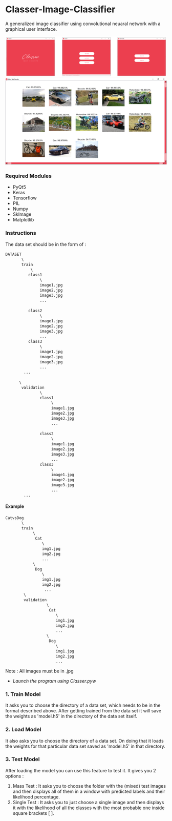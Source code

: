 # Classer-Image-Classifier
A generalized image classifier using convolutional neuaral network with a graphical user interface.





![](Preview/preview1.png)
![](Preview/preview2.PNG)

### Required Modules
* PyQt5
* Keras
* Tensorflow
* PIL
* Numpy
* SkImage
* Matplotlib

### Instructions

The data set should be in the form of :

```
DATASET
       \
       train
           \
          class1
               \
               image1.jpg
               image2.jpg
               image3.jpg
               ...
               
          class2
               \
               image1.jpg
               image2.jpg
               image3.jpg
               ...
          class3
               \
               image1.jpg
               image2.jpg
               image3.jpg
               ...
        ...
          
      \
       validation
               \
               class1
                    \
                    image1.jpg
                    image2.jpg
                    image3.jpg
                    ...

               class2
                    \
                    image1.jpg
                    image2.jpg
                    image3.jpg
                    ...
               class3
                    \
                    image1.jpg
                    image2.jpg
                    image3.jpg
                    ...
        ...
```                
#### Example
```
CatvsDog
       \
       train
            \
             Cat
                \
                img1.jpg
                img2.jpg
                ...
            \
             Dog
                \
                img1.jpg
                img2.jpg
                 ...
        \
        validation
                  \
                   Cat
                      \
                      img1.jpg
                      img2.jpg
                      ...
                  \
                   Dog
                      \
                      img1.jpg
                      img2.jpg
                      ...
```
Note : All images must be in .jpg

* *Launch the program using Classer.pyw*

### 1. Train Model
It asks you to choose the directory of a data set, which needs to be in the format described above. After getting trained from the data set it will save the weights as 'model.h5' in the directory of the data set itself.

### 2. Load Model
It also asks you to choose the directory of a data set. On doing that it loads the weights for that particular data set saved as 'model.h5' in that directory.

### 3. Test Model
After loading the model you can use this feature to test it.
It gives you 2 options :
1. Mass Test : It asks you to choose the folder with the (mixed) test images and then displays all of them in a window with predicted labels and their likelihood percentage.
2. Single Test : It asks you to just choose a single image and then displays it with the likelihood of all the classes with the most probable one inside square brackets [ ].
